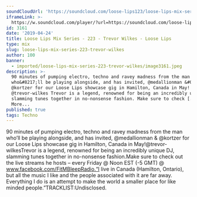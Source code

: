 ```yaml
---
soundCloudUrl: 'https://soundcloud.com/loose-lips123/loose-lips-mix-series-223-trevor-wilkes'
iframeLink: >-
  https://w.soundcloud.com/player/?url=https://soundcloud.com/loose-lips123/loose-lips-mix-series-223-trevor-wilkes&color=00aabb&auto_play=false&hide_related=false&show_comments=true&show_user=true&show_reposts=false
id: 3161
date: '2019-04-24'
title: Loose Lips Mix Series - 223 - Trevor Wilkes - Loose Lips
type: mix
slug: loose-lips-mix-series-223-trevor-wilkes
author: 100
banner:
  - imported/loose-lips-mix-series-223-trevor-wilkes/image3161.jpeg
description: >-
  90 minutes of pumping electro, techno and ravey madness from the man
  who&#8217;ll be playing alongside, and has invited, @medallionman &#038;
  @kortzer for our Loose Lips showcase gig in Hamilton, Canada in May!
  @trevor-wilkes Trevor is a legend, renowned for being an incredibly unique DJ,
  slamming tunes together in no-nonsense fashion. Make sure to check [...]Read
  More...
published: true
tags: Techno
---
```

90 minutes of pumping electro, techno and ravey madness from the man who’ll be playing alongside, and has invited, @medallionman & @kortzer for our Loose Lips showcase gig in Hamilton, Canada in May!@trevor-wilkesTrevor is a legend, renowned for being an incredibly unique DJ, slamming tunes together in no-nonsense fashion.Make sure to check out the live streams he hosts – every Friday @ Noon EST (-5 GMT) @ www.facebook.com/FitMBleepRadio.“I live in Canada (Hamilton, Ontario), but all the music I like and the people associated with it are far away. Everything I do is an attempt to make the world a smaller place for like minded people.”TRACKLIST:Undisclosed.